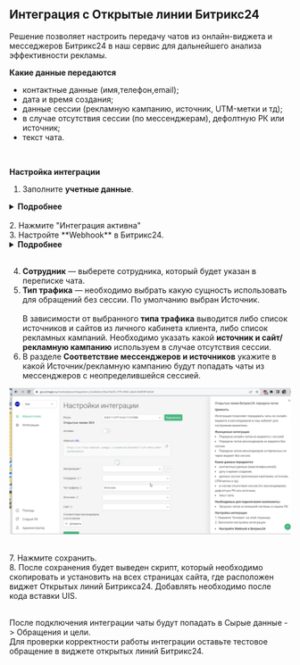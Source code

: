 ## Интеграция с Открытые линии Битрикс24 <br />

Решение позволяет настроить передачу чатов из онлайн-виджета и месседжеров Битрикс24 в наш сервис для дальнейшего анализа эффективности рекламы. <br />  


**Какие данные передаются**   
- контактные данные (имя,телефон,email);  
- дата и время создания;  
- данные сессии (рекламную кампанию, источник, UTM-метки и тд);  
- в случае отсутствия сессии (по мессенджерам), дефолтную РК или источник;  
- текст чата.  
<br />

**Настройка интеграции**  
1. Заполните **учетные данные**. <br /> 
  
<details>
  <summary style="font-weight:bold;"> Подробнее </summary> <br /> 
  
   - Для авторизации, необходимо завести локальное приложение в Битрикс24 . Разработчикам → Другое → Локальное приложение.
   - В приложении указать след URL  https://uc-http-requester-prod-api.comagic.ru/oauth2/callback
   - Добавьте следующие права: CRM (crm), Открытые линии (imopenlines), Чат и уведомления (im), Контакт-центр (contact_center).
   - В нем будут выданы ключ и id юзера, которые необходимо ввести в Авторизации в настройках интеграции.
   - Дополнительно необходимо изменить в поле Authorization URL часть **YOURDOMAIN**, на домен от вашего ЛК Битрикс24. <br />
     Если у вас нестандартный адрес от ЛК Битрикс24 (например b24.excurspb.ru), то замените следующую часть URL **YOURDOMAIN.bitrix24.ru** на вашу (например b24.excurspb.ru). 
![image](bitrix_auth.gif)  
  
</details> 
<br />
2. Нажмите "Интеграция активна" <br /> 
3. Настройте **Webhook** в Битрикс24. <br /> 
  
<details>
  <summary style="font-weight:bold;"> Подробнее </summary> <br />  
  
   - Настройте исходящий веб-хук на событие "Создание лида (ONCRMLEADADD)" или "Создание сделки  (ONCRMINVOICEADD) в зависимости от того, какая сущность создается по факту чата
   - В поле "URL вашего обработчика" необходимо указать адрес из поля "Webhook url" из настройки интеграции.
  ![image](bitrix_hook.gif)  
  
</details> 
<br />

4.  **Сотрудник**  — выберете сотрудника, который будет указан в переписке чата. <br />
5.  **Тип трафика** — необходимо выбрать какую сущность использовать для обращений без сессии. По умолчанию выбран Источник. <br />  
В зависимости от выбранного **типа трафика** выводится либо список источников и сайтов  из личного кабинета клиента, либо список рекламных кампаний. Необходимо указать какой **источник и сайт/рекламную кампанию** используем в случае отсутствия сессии. <br />   
6. В разделе **Соответствие мессенджеров и источников** укажите в какой Источник/рекламную кампанию будут попадать чаты из мессенджеров с неопределившейся сессией. <br />  
  
![image](bitrix_rk.gif)  
  
 <br /> 
7. Нажмите сохранить. <br />
8. После сохранения будет выведен скрипт, который необходимо скопировать и установить на всех страницах сайта, где расположен виджет Открытых линий Битрикса24. Добавлять необходимо после кода вставки UIS.<br />
<br />

После подключения интеграции чаты будут попадать в  Сырые данные -> Обращения и цели.  <br /> 
Для проверки корректности работы интеграции оставьте тестовое обращение в виджете открытых линий Битрикс24. <br />
